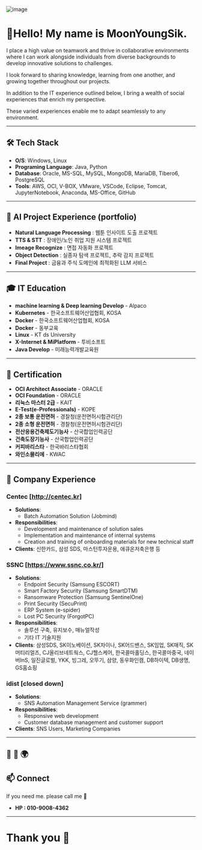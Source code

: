 ![image](https://github.com/user-attachments/assets/81e60655-96a8-455b-864f-fc12dd15d15d) 
# 👋Hello! My name is MoonYoungSik.

I place a high value on teamwork and thrive in collaborative environments where I can work alongside individuals from diverse backgrounds to develop innovative solutions to challenges.

I look forward to sharing knowledge, learning from one another, and growing together throughout our projects.

In addition to the IT experience outlined below, I bring a wealth of social experiences that enrich my perspective.

These varied experiences enable me to adapt seamlessly to any environment.

---

## 🛠️ Tech Stack
- **O/S**: Windows, Linux
- **Programing Language**: Java, Python
- **Database**: Oracle, MS-SQL, MySQL, MongoDB, MariaDB, Tibero6, PostgreSQL
- **Tools**: AWS, OCI, V-BOX, VMware, VSCode, Eclipse, Tomcat, JupyterNotebook, Anaconda, MS-Office, GitHub

---

## 📂 AI Project Experience (portfolio)
- **Natural Language Processing** : 웹툰 인사이트 도출 프로젝트
- **TTS & STT** : 장애인/노인 취업 지원 시스템 프로젝트
- **Imeage Recognize** : 면접 자동화 프로젝트
- **Object Detection** : 실종자 탐색 프로젝트, 추락 감지 프로젝트
- **Final Project** : 금융과 주식 도메인에 최적화된 LLM 서비스

---

## 🎓 IT Education
- **machine learning & Deep learning Develop** - Alpaco
- **Kubernetes** - 한국소프트웨어산업협회, KOSA
- **Docker** - 한국소프트웨어산업협회, KOSA
- **Docker** - 동부교육
- **Linux** - KT ds University
- **X-Internet & MiPlatform** - 투비소프트
- **Java Develop** - 미래능력개발교육원

---

## 📜 Certification
- **OCI Architect Associate** - ORACLE
- **OCI Foundation** - ORACLE
- **리눅스 마스터 2급** - KAIT
- **E-Test(e-Professionals)** - KOPE
- **2종 보통 운전면허** - 경찰청(운전면허시험관리단)
- **2종 소형 운전면허** - 경찰청(운전면허시험관리단)
- **전산응용건축제도기능사** - 산국합업인력공단
- **건축도장기능사** - 산국합업인력공단
- **커피바리스타** - 한국바리스타협회
- **와인소믈리에** - KWAC

---

## 👀 Company Experience

### Centec [http://centec.kr]
- **Solutions**:
  - Batch Automation Solution (Jobmind)
- **Responsibilities**:
  - Development and maintenance of solution sales
  - Implementation and maintenance of internal systems
  - Creation and training of onboarding materials for new technical staff
- **Clients**: 신한카드, 삼성 SDS, 마스턴투자운용, 애큐온저축은행 등

### SSNC [https://www.ssnc.co.kr/]
- **Solutions**: 
  - Endpoint Security (Samsung ESCORT)
  - Smart Factory Security (Samsung SmartDTM)
  - Ransomware Protection (Samsung SentinelOne)
  - Print Security (SecuPrint)
  - ERP System (e-spider)
  - Lost PC Security (ForgotPC)
- **Responsibilities**:
  - 솔루션 구축, 유지보수, 매뉴얼작성
  - 기타 IT 기술지원
- **Clients**: 삼성SDS, SK이노베이션, SK차이나, SK어드밴스, SK임업, SK매직, SK머티리얼즈, CJ올리브네트웍스, CJ헬스케어, 한국콜마홀딩스, 한국콜마중국, 네이버InS, 일진글로벌, YKK, 빙그레, 오뚜기, 삼양, 동우화인캠, DB하이텍, DB생명, GS홈쇼핑

### idist [closed down]
- **Solutions**:
  - SNS Automation Management Service (grammer)
- **Responsibilities**:
  - Responsive web development
  - Customer database management and customer support
- **Clients**: SNS Users, Marketing Companies
---

## 🌟 🌱  🌍
## 📫 Connect
If you need me. please call me 🤝
- **HP : 010-9008-4362**

---

# Thank you 💞️
